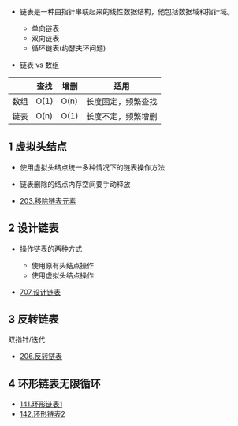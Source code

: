 * 链表是一种由指针串联起来的线性数据结构，他包括数据域和指针域。
    * 单向链表
    * 双向链表
    * 循环链表(约瑟夫环问题)

* 链表 vs 数组
    
|    | 查找   | 增删   | 适用        |
|----|------|------|-----------|
| 数组 | O(1) | O(n) | 长度固定，频繁查找 |
| 链表 | O(n) | O(1) | 长度不定，频繁增删 |

## 1 虚拟头结点
* 使用虚拟头结点统一多种情况下的链表操作方法
* 链表删除的结点内存空间要手动释放

* [203.移除链表元素](https://github.com/Yiming-Zuo/Diary-2021/blob/main/leetcode/203.移除链表元素.cpp)

## 2 设计链表
* 操作链表的两种方式
    * 使用原有头结点操作
    * 使用虚拟头结点操作

* [707.设计链表](https://github.com/Yiming-Zuo/Diary-2021/blob/main/leetcode/707.设计链表.cpp)

## 3 反转链表
双指针/迭代
* [206.反转链表](https://github.com/Yiming-Zuo/Diary-2021/blob/main/leetcode/206.反转链表.cpp)

## 4 环形链表无限循环

* [141.环形链表1](https://github.com/Yiming-Zuo/Diary-2021/blob/main/leetcode/141.环形链表1.cpp)
* [142.环形链表2](https://github.com/Yiming-Zuo/Diary-2021/blob/main/leetcode/142.环形链表2.cpp)